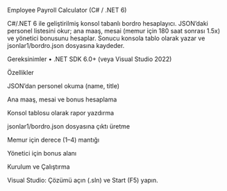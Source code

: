 Employee Payroll Calculator (C# / .NET 6)

C#/.NET 6 ile geliştirilmiş konsol tabanlı bordro hesaplayıcı. JSON’daki personel listesini okur; ana maaş, mesai (memur için 180 saat sonrası 1.5x) ve yönetici bonusunu hesaplar. Sonucu konsola tablo olarak yazar ve jsonlar1/bordro.json dosyasına kaydeder.

Gereksinimler
	•	.NET SDK 6.0+ (veya Visual Studio 2022)

Özellikler

JSON’dan personel okuma (name, title)

Ana maaş, mesai ve bonus hesaplama

Konsol tablosu olarak rapor yazdırma

jsonlar1/bordro.json dosyasına çıktı üretme

Memur için derece (1–4) mantığı

Yönetici için bonus alanı

Kurulum ve Çalıştırma

Visual Studio: Çözümü açın (.sln) ve Start (F5) yapın.